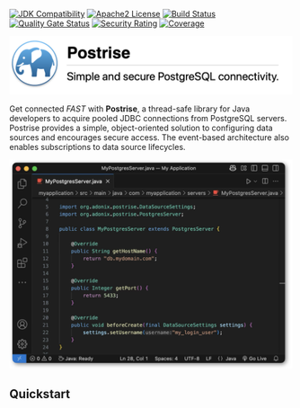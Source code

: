 [![JDK Compatibility](https://img.shields.io/badge/JDK_-11+-blue.svg)](https://www.oracle.com/java/technologies/downloads/)
[![Apache2 License](https://img.shields.io/badge/License-Apache_2.0-blue.svg)](https://github.com/adonix-org/postrise/blob/main/LICENSE)
[![Build Status](https://github.com/adonix-org/postrise/actions/workflows/build.yml/badge.svg)](https://github.com/adonix-org/postrise/actions/workflows/build.yml)
[![Quality Gate Status](https://sonarcloud.io/api/project_badges/measure?project=org.adonix%3Apostrise&metric=alert_status)](https://sonarcloud.io/summary/overall?id=org.adonix%3Apostrise)
[![Security Rating](https://sonarcloud.io/api/project_badges/measure?project=org.adonix%3Apostrise&metric=security_rating)](https://sonarcloud.io/summary/overall?id=org.adonix%3Apostrise)
[![Coverage](https://sonarcloud.io/api/project_badges/measure?project=org.adonix%3Apostrise&metric=coverage)](https://sonarcloud.io/summary/overall?id=org.adonix%3Apostrise)

<a href="https://postrise.adonix.org">
    <picture>
        <source srcset="./img/header-dark.png" media="(prefers-color-scheme: dark)">
        <img src="./img/header-light.png" alt="Postrise" height="auto" width="550px"></img>
    </picture>
</a>

Get connected *FAST* with **Postrise**, a thread-safe library for Java developers to acquire pooled JDBC connections from PostgreSQL servers. Postrise provides a simple, object-oriented solution to configuring data sources and encourages secure access. The event-based architecture also enables subscriptions to data source lifecycles.

![Code](./img/code.png)

## Quickstart
